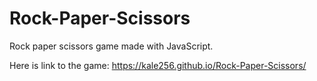 # Rock-Paper-Scissors
Rock paper scissors game made with JavaScript.

Here is link to the game: https://kale256.github.io/Rock-Paper-Scissors/
